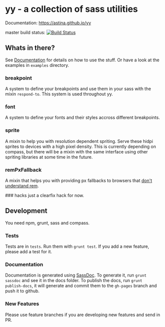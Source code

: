 # yy - a collection of sass utilities

Documentation: https://astina.github.io/yy

master build status: [![Build Status](https://travis-ci.org/astina/yy.svg?branch=master)](https://travis-ci.org/astina/yy)

## Whats in there?

See [Documentation](https://astina.github.io/yy) for details on how to use the stuff. Or have a look at the examples in `examples` directory.

### breakpoint
A system to define your breakpoints and use them in your sass with the mixin `respond-to`.
This system is used throughout yy.

### font
A system to define your fonts and their styles accross different breakpoints.

### sprite
A mixin to help you with resolution dependent spriting. Serve these hidpi sprites to devices with a high pixel density.
This is currently depending on compass, but there will be a mixin with the same interface using other spriting libraries at some time in the future.

### remPxFallback
A mixin that helps you with providing px fallbacks to browsers that [don't understand rem](http://caniuse.com/#search=rem).

### hacks
just a clearfix hack for now.


## Development

You need npm, grunt, sass and compass.

### Tests
Tests are in `tests`. Run them with `grunt test`. If you add a new feature, please add a test for it.

### Documentation
Documentation is generated using [SassDoc](https://github.com/SassDoc/sassdoc). To generate it, run `grunt sassdoc` and see it in the docs folder.
To publish the docs, run `grunt publish-docs`, it will generate and commit them to the `gh-pages` branch and push it to github.

### New Features
Please use feature branches if you are developing new features and send in PR.


